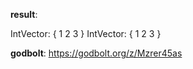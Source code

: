 **result**:
 
IntVector: { 1 2 3 }
IntVector: { 1 2 3 }
 
**godbolt**: https://godbolt.org/z/Mzrer45as